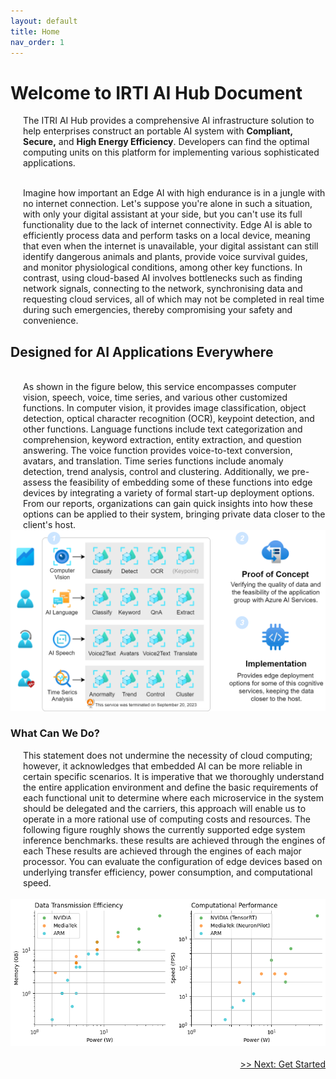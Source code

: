 ```yaml
---
layout: default
title: Home
nav_order: 1
---
```


# Welcome to IRTI AI Hub Document

<p>
<div style="margin-left: 20px;">
The ITRI AI Hub provides a comprehensive AI infrastructure solution to help enterprises construct an portable AI system with <b>Compliant, Secure,</b> and <b>High Energy Efficiency</b>. Developers can find the optimal computing units on this platform for implementing various sophisticated applications.
</div>
</p>



<div style="margin-left: 20px;">
<br>Imagine how important an Edge AI with high endurance is in a jungle with no internet connection. Let's suppose you're alone in such a situation, with only your digital assistant at your side, but you can't use its full functionality due to the lack of internet connectivity. Edge AI is able to efficiently process data and perform tasks on a local device, meaning that even when the internet is unavailable, your digital assistant can still identify dangerous animals and plants, provide voice survival guides, and monitor physiological conditions, among other key functions. In contrast, using cloud-based AI involves bottlenecks such as finding network signals, connecting to the network, synchronising data and requesting cloud services, all of which may not be completed in real time during such emergencies, thereby compromising your safety and convenience.
</div>

## **Designed for AI Applications Everywhere**

<div style="margin-left: 20px;">
<br>As shown in the figure below, this service encompasses computer vision, speech, voice, time series, and various other customized functions. In computer vision, it provides image classification, object detection, optical character recognition (OCR), keypoint detection, and other functions. Language functions include text categorization and comprehension, keyword extraction, entity extraction, and question answering. The voice function provides voice-to-text conversion, avatars, and translation. Time series functions include anomaly detection, trend analysis, control and clustering. Additionally, we pre-assess the feasibility of embedding some of these functions into edge devices by integrating a variety of formal start-up deployment options. From our reports, organizations can gain quick insights into how these options can be applied to their system, bringing private data closer to the client's host.
</div>

<div align="center"><img src="./assets/images/framework.png" width="720"/></div>

### **What Can We Do?**

<div style="margin-left: 20px;">
This statement does not undermine the necessity of cloud computing; however, it acknowledges that embedded AI can be more reliable in certain specific scenarios. It is imperative that we thoroughly understand the entire application environment and define the basic requirements of each functional unit to determine where each microservice in the system should be delegated and the carriers, this approach will enable us to operate in a more rational use of computing costs and resources. The following figure roughly shows the currently supported edge system inference benchmarks. these results are achieved through the engines of each These results are achieved through the engines of each major processor. You can evaluate the configuration of edge devices based on underlying transfer efficiency, power consumption, and computational speed.
</div><br>

<div align="center"><img src="./assets/images/metric.png" width="720"/></div>
<br>
<div align="right"><a href="https://r300-ai.github.io/ITRI-AI-Hub/docs/pages/get-started.html"> >> Next: Get Started</a></div>
